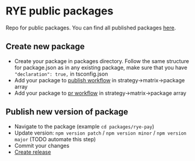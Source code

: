 # RYE public packages

Repo for public packages. You can find all published packages [here](https://github.com/orgs/rye-com/packages).

## Create new package

- Create your package in packages directory. Follow the same structure for package.json as in any existing package, make sure that you have `"declaration": true,` in tsconfig.json
- Add your package to [publish workflow](./.github/workflows/publish.yml) in strategy->matrix->package array
- Add your package to [pr workflow](./.github/workflows/pr.yml) in strategy->matrix->package array

## Publish new version of package

- Navigate to the package (example `cd packages/rye-pay`)
- Update version: `npm version patch` / `npm version minor` / `npm version major` (TODO automate this step)
- Commit your changes
- [Create release](https://github.com/rye-com/public-packages/releases/new)
